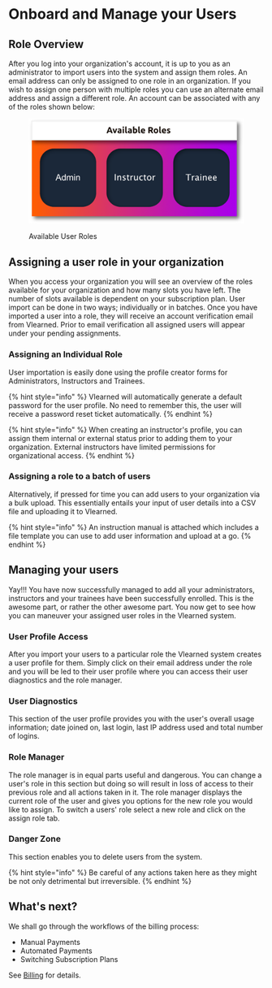 # Onboard and Manage your Users

## Role Overview

After you log into your organization's account, it is up to you as an administrator to import users into the system and assign them roles. An email address can only be assigned to one role in an organization. If you wish to assign one person with multiple roles you can use an alternate email address and assign a different role. An account can be associated with any of the roles shown below:



<figure><img src="../../../../.gitbook/assets/Guide Book-roles (1).png" alt=""><figcaption><p>Available User Roles</p></figcaption></figure>

## Assigning a user role in your organization

When you access your organization you will see an overview of the roles available for your organization and how many slots you have left. The number of slots available is dependent on your subscription plan. User import can be done in two ways; individually or in batches. Once you have imported a user into a role, they will receive an account verification email from Vlearned. Prior to email verification all assigned users will appear under your pending assignments.



### Assigning an Individual Role

User importation is easily done using the profile creator forms for Administrators, Instructors and Trainees.&#x20;

{% hint style="info" %}
Vlearned will automatically generate a default password for the user profile. No need to remember this, the user will receive a password reset ticket automatically.
{% endhint %}

{% hint style="info" %}
When creating an instructor's profile, you can assign them internal or external status prior to adding them to your organization. External instructors have limited permissions for organizational access.&#x20;
{% endhint %}

### Assigning a role to a batch of users

Alternatively, if pressed for time you can add users to your organization via a bulk upload. This essentially entails your input of user details into a CSV file and uploading it to Vlearned.

{% hint style="info" %}
An instruction manual is attached which includes a file template you can use to add user information and upload at a go.
{% endhint %}

## Managing your users

Yay!!! You have now successfully managed to add all your administrators, instructors and your trainees have been successfully enrolled. This is the awesome part, or rather the other awesome part. You now get to see how you can maneuver your assigned user roles in the Vlearned system.&#x20;

### User Profile Access

After you import your users to a particular role the Vlearned system creates a user profile for them. Simply click on their email address under the role and you will be led to their user profile where you can access their user diagnostics and the role manager.

### User Diagnostics

This section of the user profile provides you with the user's overall usage information; date joined on, last login, last IP address used and total number of logins.

### Role Manager

The role manager is in equal parts useful and dangerous. You can change a user's role in this section but doing so will result in loss of access to their previous role and all actions taken in it. The role manager displays the current role of the user and gives you options for the new role you would like to assign. To switch a users' role select a new role and click on the assign role tab.

### Danger Zone

This section enables you to delete users from the system.&#x20;

{% hint style="info" %}
Be careful of any actions taken here as they might be not only detrimental but irreversible.
{% endhint %}

## **What's next?**

We shall go through the workflows of the billing process:

* Manual Payments
* Automated Payments
* Switching Subscription Plans

See [Billing](billing.md) for details.
